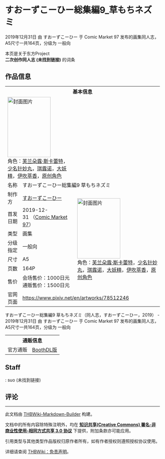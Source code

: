 # すおーずこーひー総集編9_草もちネズミ

<!-- source html: G:\repos\THBWiki-Markdown-Builder\THBWikiMarkdown\Temp\main\9\9f\ns0%3A%E3%81%99%E3%81%8A%E3%83%BC%E3%81%9A%E3%81%93%E3%83%BC%E3%81%B2%E3%83%BC%E7%B7%8F%E9%9B%86%E7%B7%A89_%E8%8D%89%E3%82%82%E3%81%A1%E3%83%8D%E3%82%BA%E3%83%9F.html -->

2019年12月31日 由 すおーずこーひー 于 Comic Market 97 发布的画集同人志，A5尺寸一共164页，分级为 一般向

本页是关于东方Project  
 **二次创作同人志 (未找到链接)** 的词条
## 作品信息

<table><tbody><tr><th colspan="3">基本信息</th></tr><tr><td class="cover-artwork-mobile" colspan="2"><a href="./文件-すおーずこーひー総集編9_草もちネズミ封面.jpg.md" class="image" title="封面图片"><img alt="封面图片" src="https://upload.thwiki.cc/thumb/6/64/%E3%81%99%E3%81%8A%E3%83%BC%E3%81%9A%E3%81%93%E3%83%BC%E3%81%B2%E3%83%BC%E7%B7%8F%E9%9B%86%E7%B7%A89_%E8%8D%89%E3%82%82%E3%81%A1%E3%83%8D%E3%82%BA%E3%83%9F%E5%B0%81%E9%9D%A2.jpg/140px-%E3%81%99%E3%81%8A%E3%83%BC%E3%81%9A%E3%81%93%E3%83%BC%E3%81%B2%E3%83%BC%E7%B7%8F%E9%9B%86%E7%B7%A89_%E8%8D%89%E3%82%82%E3%81%A1%E3%83%8D%E3%82%BA%E3%83%9F%E5%B0%81%E9%9D%A2.jpg" decoding="async" loading="lazy" width="140" height="196" srcset="https://upload.thwiki.cc/thumb/6/64/%E3%81%99%E3%81%8A%E3%83%BC%E3%81%9A%E3%81%93%E3%83%BC%E3%81%B2%E3%83%BC%E7%B7%8F%E9%9B%86%E7%B7%A89_%E8%8D%89%E3%82%82%E3%81%A1%E3%83%8D%E3%82%BA%E3%83%9F%E5%B0%81%E9%9D%A2.jpg/209px-%E3%81%99%E3%81%8A%E3%83%BC%E3%81%9A%E3%81%93%E3%83%BC%E3%81%B2%E3%83%BC%E7%B7%8F%E9%9B%86%E7%B7%A89_%E8%8D%89%E3%82%82%E3%81%A1%E3%83%8D%E3%82%BA%E3%83%9F%E5%B0%81%E9%9D%A2.jpg 1.5x, https://upload.thwiki.cc/thumb/6/64/%E3%81%99%E3%81%8A%E3%83%BC%E3%81%9A%E3%81%93%E3%83%BC%E3%81%B2%E3%83%BC%E7%B7%8F%E9%9B%86%E7%B7%A89_%E8%8D%89%E3%82%82%E3%81%A1%E3%83%8D%E3%82%BA%E3%83%9F%E5%B0%81%E9%9D%A2.jpg/279px-%E3%81%99%E3%81%8A%E3%83%BC%E3%81%9A%E3%81%93%E3%83%BC%E3%81%B2%E3%83%BC%E7%B7%8F%E9%9B%86%E7%B7%A89_%E8%8D%89%E3%82%82%E3%81%A1%E3%83%8D%E3%82%BA%E3%83%9F%E5%B0%81%E9%9D%A2.jpg 2x" data-file-width="442" data-file-height="620"></a><div class="cover-char">角色：<a href="./芙兰朵露·斯卡蕾特.md" title="芙兰朵露·斯卡蕾特">芙兰朵露·斯卡蕾特</a>，<a href="./少名针妙丸.md" title="少名针妙丸">少名针妙丸</a>，<a href="./琪露诺.md" title="琪露诺">琪露诺</a>，<a href="./大妖精.md" title="大妖精">大妖精</a>，<a href="./伊吹萃香.md" title="伊吹萃香">伊吹萃香</a>，<a href="/index.php?title=%E5%8E%9F%E5%88%9B%E8%A7%92%E8%89%B2&amp;action=edit&amp;redlink=1" class="new" title="原创角色（页面不存在）">原创角色</a></div></td>
</tr><tr><td class="label">名称</td><td colspan="2"> すおーずこーひー総集編9 草もちネズミ </td></tr><tr><td class="label">制作方</td><td><a href="./すおーずこーひー.md" title="すおーずこーひー">すおーずこーひー</a></td><td class="cover-artwork" rowspan="7" style="min-width:196px;"><a href="./文件-すおーずこーひー総集編9_草もちネズミ封面.jpg.md" class="image" title="封面图片"><img alt="封面图片" src="https://upload.thwiki.cc/thumb/6/64/%E3%81%99%E3%81%8A%E3%83%BC%E3%81%9A%E3%81%93%E3%83%BC%E3%81%B2%E3%83%BC%E7%B7%8F%E9%9B%86%E7%B7%A89_%E8%8D%89%E3%82%82%E3%81%A1%E3%83%8D%E3%82%BA%E3%83%9F%E5%B0%81%E9%9D%A2.jpg/140px-%E3%81%99%E3%81%8A%E3%83%BC%E3%81%9A%E3%81%93%E3%83%BC%E3%81%B2%E3%83%BC%E7%B7%8F%E9%9B%86%E7%B7%A89_%E8%8D%89%E3%82%82%E3%81%A1%E3%83%8D%E3%82%BA%E3%83%9F%E5%B0%81%E9%9D%A2.jpg" decoding="async" loading="lazy" width="140" height="196" srcset="https://upload.thwiki.cc/thumb/6/64/%E3%81%99%E3%81%8A%E3%83%BC%E3%81%9A%E3%81%93%E3%83%BC%E3%81%B2%E3%83%BC%E7%B7%8F%E9%9B%86%E7%B7%A89_%E8%8D%89%E3%82%82%E3%81%A1%E3%83%8D%E3%82%BA%E3%83%9F%E5%B0%81%E9%9D%A2.jpg/209px-%E3%81%99%E3%81%8A%E3%83%BC%E3%81%9A%E3%81%93%E3%83%BC%E3%81%B2%E3%83%BC%E7%B7%8F%E9%9B%86%E7%B7%A89_%E8%8D%89%E3%82%82%E3%81%A1%E3%83%8D%E3%82%BA%E3%83%9F%E5%B0%81%E9%9D%A2.jpg 1.5x, https://upload.thwiki.cc/thumb/6/64/%E3%81%99%E3%81%8A%E3%83%BC%E3%81%9A%E3%81%93%E3%83%BC%E3%81%B2%E3%83%BC%E7%B7%8F%E9%9B%86%E7%B7%A89_%E8%8D%89%E3%82%82%E3%81%A1%E3%83%8D%E3%82%BA%E3%83%9F%E5%B0%81%E9%9D%A2.jpg/279px-%E3%81%99%E3%81%8A%E3%83%BC%E3%81%9A%E3%81%93%E3%83%BC%E3%81%B2%E3%83%BC%E7%B7%8F%E9%9B%86%E7%B7%A89_%E8%8D%89%E3%82%82%E3%81%A1%E3%83%8D%E3%82%BA%E3%83%9F%E5%B0%81%E9%9D%A2.jpg 2x" data-file-width="442" data-file-height="620"></a><div class="cover-char">角色：<a href="./芙兰朵露·斯卡蕾特.md" title="芙兰朵露·斯卡蕾特">芙兰朵露·斯卡蕾特</a>，<a href="./少名针妙丸.md" title="少名针妙丸">少名针妙丸</a>，<a href="./琪露诺.md" title="琪露诺">琪露诺</a>，<a href="./大妖精.md" title="大妖精">大妖精</a>，<a href="./伊吹萃香.md" title="伊吹萃香">伊吹萃香</a>，<a href="/index.php?title=%E5%8E%9F%E5%88%9B%E8%A7%92%E8%89%B2&amp;action=edit&amp;redlink=1" class="new" title="原创角色（页面不存在）">原创角色</a></div></td>
</tr><tr><td class="label">首发日期</td><td>2019-12-31&#160;（<a href="/展会作品列表?e=Comic+Market%2397">Comic Market 97</a>）</td></tr><tr><td class="label">类型</td><td>画集</td></tr><tr><td class="label">分级指定</td><td>一般向</td></tr><tr><td class="label">尺寸</td><td>A5</td></tr><tr><td class="label">页数</td><td>164P</td></tr><tr><td class="label">售价</td><td>会场售价：1000日元<br>通贩售价：1500日元</td></tr>
<tr><td class="label">官网页面</td><td colspan="2"><a rel="nofollow" class="external free" href="https://www.pixiv.net/en/artworks/78512246">https://www.pixiv.net/en/artworks/78512246</a></td></tr></tbody></table>

すおーずこーひー総集編9 草もちネズミ（同人志，すおーずこーひー，2019） - 2019年12月31日 由 すおーずこーひー 于 Comic Market 97 发布的画集同人志，A5尺寸一共164页，分级为 一般向

<table><tbody><tr><th colspan="3">通贩信息</th></tr><tr><td class="label">官方通贩</td><td colspan="2"><a rel="nofollow" class="external text" href="https://suo.booth.pm/items/1716431">BoothDL版</a></td></tr></tbody></table>


## Staff
: suo (未找到链接)

## 评论




---

此文档由 [THBWiki-Markdown-Builder](https://github.com/Delsin-Yu/THBWiki-Markdown-Builder) 构建。

文档中的所有内容除特殊注明外，均在 [**知识共享(Creative Commons) 署名-非商业性使用-相同方式共享 3.0 协议**](https://creativecommons.org/licenses/by-sa/3.0/deed.zh-hans) 下提供，附加条款亦可能应用。

引用类型与其他类型作品版权归原作者所有，如有作者授权则遵照授权协议使用。

详细请查阅 [THBWiki：免责声明](https://thbwiki.cc/THBWiki:%E5%85%8D%E8%B4%A3%E5%A3%B0%E6%98%8E)。

